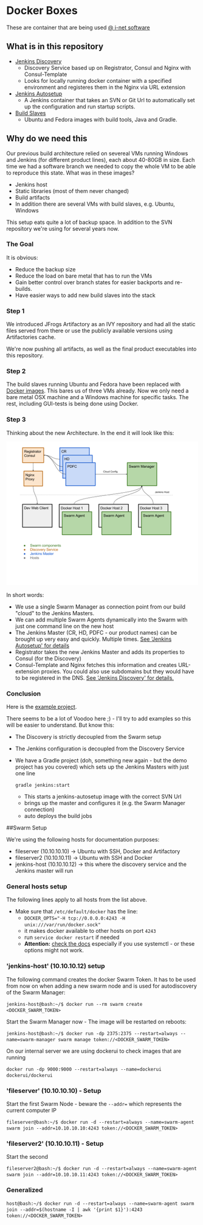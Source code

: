 # Docker Boxes

These are container that are being used [@ i-net software](http://www.inetsoftware.de)

## What is in this repository

  - [Jenkins Discovery](./jenkins-discovery)
    * Discovery Service based up on Registrator, Consul and Nginx with Consul-Template
    * Looks for locally running docker container with a specified environment and registeres them in the Nginx via URL extension
  - [Jenkins Autosetup](./jenkins-autosetup)
    * A Jenkins container that takes an SVN or Git Url to automatically set up the configuration and run startup scripts.
  - [Build Slaves](./build-slaves)
    * Ubuntu and Fedora images with build tools, Java and Gradle.

## Why do we need this

Our previous build architecture relied on severeal VMs running Windows and Jenkins (for different product lines), each about 40-80GB in size. Each time we had a software branch we needed to copy the whole VM to be able to reproduce this state. What was in these images?

  - Jenkins host
  - Static libraries (most of them never changed)
  - Build artifacts
  - In addition there are several VMs with build slaves, e.g. Ubuntu, Windows

This setup eats quite a lot of backup space. In addition to the SVN repository we're using for several years now.

### The Goal

It is obvious:

  - Reduce the backup size
  - Reduce the load on bare metal that has to run the VMs
  - Gain better control over branch states for easier backports and re-builds.
  - Have easier ways to add new build slaves into the stack

### Step 1

We introduced JFrogs Artifactory as an IVY repository and had all the static files served from there or use the publicly available versions using Artifactories cache.

We're now pushing all artifacts, as well as the final product executables into this repository.

### Step 2

The build slaves running Ubuntu and Fedora have been replaced with [Docker images](./build-slaves). This bares us of three VMs already. Now we only need a bare metal OSX machine and a Windows machine for specific tasks. The rest, including GUI-tests is being done using Docker.

### Step 3

Thinking about the new Architecture. In the end it will look like this:

![Architecture](./schema.png "Architecture")

In short words:

  - We use a single Swarm Manager as connection point from our build "cloud" to the  Jenkins Masters.
  - We can add multiple Swarm Agents dynamically into the Swarm with just one command line on the new host
  - The Jenkins Master (CR, HD, PDFC - our product names) can be brought up very easy and quickly. Multiple times. [See 'Jenkins Autosetup' for details](./jenkins-autosetup)
  - Registrator takes the new Jenkins Master and adds its properties to Consul (for the Discovery)
  - Consul-Template and Nginx fetches this information and creates URL-extension proxies. You could also use subdomains but they would have to be registered in the DNS. [See 'Jenkins Discovery' for details.](./jenkins-discovery)

### Conclusion

Here is the [example project](https://github.com/i-net-software/docker-boxes-demo).

There seems to be a lot of Voodoo here ;) - I'll try to add examples so this will be easier to understand. But know this:

  - The Discovery is strictly decoupled from the Swarm setup
  - The Jenkins configuration is decoupled from the Discovery Service
  - We have a Gradle project (doh, something new again - but the demo project has you covered) which sets up the Jenkins Masters with just one line
  
        gradle jenkins:start

    - This starts a jenkins-autosetup image with the correct SVN Url
    - brings up the master and configures it (e.g. the Swarm Manager connection)
    - auto deploys the build jobs
  

##Swarm Setup

We're using the following hosts for documentation purposes:

  - fileserver (10.10.10.10) → Ubuntu with SSH, Docker and Artifactory
  - fileserver2 (10.10.10.11) → Ubuntu with SSH and Docker
  - jenkins-host (10.10.10.12) → this where the discovery service and the Jenkins master will run

### General hosts setup

The following lines apply to all hosts from the list above.

  - Make sure that ```/etc/default/docker``` has the line:
    * ```DOCKER_OPTS="-H tcp://0.0.0.0:4243 -H unix:///var/run/docker.sock"```
    * it makes docker available to other hosts on port ```4243```
    * run ```service docker restart``` if needed
    * __Attention:__ [check the docs](https://docs.docker.com/engine/admin/systemd/) especially if you use systemctl - or these options might not work.

### 'jenkins-host' (10.10.10.12) setup

The following command creates the docker Swarm Token. It has to be used from now on when adding a new swarm node and is used for autodiscovery of the Swarm Manager:

    jenkins-host@bash:~/$ docker run --rm swarm create
    <DOCKER_SWARM_TOKEN>

Start the Swarm Manager now - The image will be restarted on reboots:

    jenkins-host@bash:~/$ docker run -dp 2375:2375 --restart=always --name=swarm-manager swarm manage token://<DOCKER_SWARM_TOKEN>

On our internal server we are using dockerui to check images that are running

	docker run -dp 9000:9000 --restart=always --name=dockerui  dockerui/dockerui

### 'fileserver' (10.10.10.10) - Setup

Start the first Swarm Node - beware the ```--addr=``` which represents the current computer IP

    fileserver@bash:~/$ docker run -d --restart=always --name=swarm-agent swarm join --addr=10.10.10.10:4243 token://<DOCKER_SWARM_TOKEN>

### 'fileserver2' (10.10.10.11) - Setup

Start the second

    fileserver2@bash:~/$ docker run -d --restart=always --name=swarm-agent swarm join --addr=10.10.10.11:4243 token://<DOCKER_SWARM_TOKEN>

### Generalized

    host@bash:~/$ docker run -d --restart=always --name=swarm-agent swarm join --addr=$(hostname -I | awk '{print $1}'):4243 token://<DOCKER_SWARM_TOKEN>
